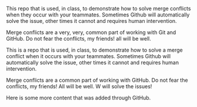 This repo that is used, in class, to demonstrate how to solve merge conflicts when they occur with your teammates. Sometimes Github will automatically solve the issue, other times it cannot and requires human intervention.

Merge conflicts are a very, very, common part of working with Git and GitHub. Do not fear the conflicts, my friends! all will be well.

This is a repo that is used, in class, to demonstrate how to solve a merge conflict when it occurs with your teammates. Sometimes Github will automatically solve the issue, other times it cannot and requires human intervention.

Merge conflicts are a common part of working with GitHub. Do not fear the conflicts, my friends! All will be well. W will solve the issues!


Here is some more content that was added through GitHub.

